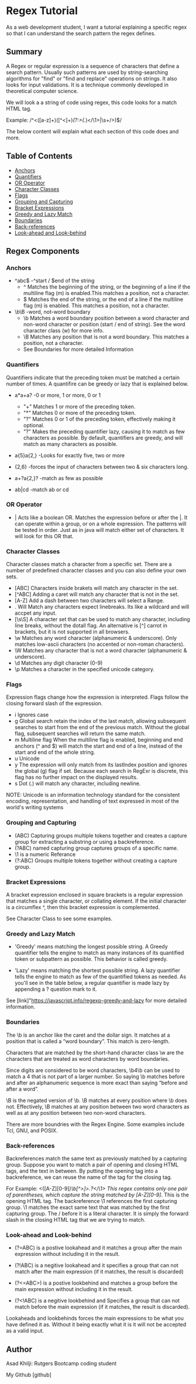 # Regex Tutorial

As a web development student, I want a tutorial explaining a specific regex so that I can understand the search pattern the regex defines.

## Summary

A Regex or regular expression is a sequence of characters that define a search pattern. Usually such patterns are used by string-searching algorithms for "find" or "find and replace" operations on strings. It also looks for input validations. It is a technique commonly developed in theoretical computer science.

We will look a a string of code using regex, this code looks for a match HTML tag.

Example: /^<([a-z]+)([^<]+)*(?:>(.*)<\/\1>|\s+\/>)$/

The below content will explain what each section of this code does and more.

## Table of Contents

- [Anchors](#anchors)
- [Quantifiers](#quantifiers)
- [OR Operator](#or-operator)
- [Character Classes](#character-classes)
- [Flags](#flags)
- [Grouping and Capturing](#grouping-and-capturing)
- [Bracket Expressions](#bracket-expressions)
- [Greedy and Lazy Match](#greedy-and-lazy-match)
- [Boundaries](#boundaries)
- [Back-references](#back-references)
- [Look-ahead and Look-behind](#look-ahead-and-look-behind)

## Regex Components

### Anchors

* ^abc$ -^start / $end of the string
    * ^ Matches the beginning of the string, or the beginning of a line if the multiline flag (m) is enabled.This matches a position, not a character.
    * $ Matches the end of the string, or the end of a line if the multiline flag (m) is enabled. This matches a position, not a character.
* \b\B -word, not-word boundary
    * \b Matches a word boundary position between a word character and non-word character or position (start / end of string). See the word character class (w) for more info.
    * \B Matches any position that is not a word boundary. This matches a position, not a character.
    * See Boundaries for more detailed Information

### Quantifiers

Quantifiers indicate that the preceding token must be matched a certain number of times. A quantifire can be greedy or lazy that is explained below.

* a*a+a? -0 or more, 1 or more, 0 or 1

    * "+" Matches 1 or more of the preceding token.
    * "*" Matches 0 or more of the preceding token.
    * "?" Matches 0 or 1 of the preceding token, effectively making it optional.
    * "?" Makes the preceding quantifier lazy, causing it to match as few characters as possible. By default, quantifiers are greedy, and will match as many characters as possible.
* a{5}a{2,} -Looks for exactly five, two or more

* {2,6} -forces the input of characters between two & six characters long.

* a+?a{2,}? -match as few as possible

* ab|cd -match ab or cd

### OR Operator

* | Acts like a boolean OR. Matches the expression before or after the |. It can operate within a group, or on a whole expression. The patterns will be tested in order. Just as in java will match either set of characters. It will look for this OR that.

### Character Classes

Character classes match a character from a specific set. There are a number of predefined character classes and you can also define your own sets.

* [ABC] Characters inside brakets will match any character in the set.
* [^ABC] Adding a caret will match any character that is not in the set.
* [A-Z] Add a dash between two characters will select a Range.
* . Will Match any characters expect linebreaks. Its like a wildcard and will accpet any input.
* [\s\S] A character set that can be used to match any character, including line breaks, without the dotall flag. An alternative is [^] carrot in brackets, but it is not supported in all browsers.
* \w Matches any word character (alphanumeric & underscore). Only matches low-ascii characters (no accented or non-roman characters).
* \W Matches any character that is not a word character (alphanumeric & underscore).
* \d Matches any digit character (0-9)
* \p Matches a character in the specified unicode category.

### Flags

Expression flags change how the expression is interpreted. Flags follow the closing forward slash of the expression.

* i Ignores case
* g Global search retain the index of the last match, allowing subsequent searches to start from the end of the previous match. Without the global flag, subsequent searches will return the same match.
* m Multiline flag When the multiline flag is enabled, beginning and end anchors (^ and $) will match the start and end of a line, instead of the start and end of the whole string.
* u Unicode
* y The expression will only match from its lastIndex position and ignores the global (g) flag if set. Because each search in RegExr is discrete, this flag has no further impact on the displayed results.
* s Dot (.) will match any character, including newline.

NOTE: Unicode is an information technology standard for the consistent encoding, representation, and handling of text expressed in most of the world's writing systems

### Grouping and Capturing

* (ABC) Capturing groups multiple tokens together and creates a capture group for extracting a substring or using a backreference.
* (?<name>ABC) named capturing group captures groups of a specific name.
* \1 is a numeric Referance
* (?:ABC) Groups multiple tokens together without creating a capture group.

### Bracket Expressions

A bracket expression enclosed in square brackets is a regular expression that matches a single character, or collating element. If the initial character is a circumflex ^, then this bracket expression is complemented.

See Character Class to see some examples.

### Greedy and Lazy Match

* 'Greedy' means matching the longest possible string. A Greedy quantifier tells the engine to match as many instances of its quantified token or subpattern as possible. This behavior is called greedy.

* 'Lazy' means matching the shortest possible string. A lazy quantifier tells the engine to match as few of the quantified tokens as needed. As you'll see in the table below, a regular quantifier is made lazy by appending a ? question mark to it.

See [link]"https://javascript.info/regexp-greedy-and-lazy for more detailed information.

### Boundaries

The \b is an anchor like the caret and the dollar sign. It matches at a position that is called a “word boundary”. This match is zero-length.

Characters that are matched by the short-hand character class \w are the characters that are treated as word characters by word boundaries.

Since digits are considered to be word characters, \b4\b can be used to match a 4 that is not part of a larger number. So saying \b matches before and after an alphanumeric sequence is more exact than saying “before and after a word”.

\B is the negated version of \b. \B matches at every position where \b does not. Effectively, \B matches at any position between two word characters as well as at any position between two non-word characters.

There are more boundries with the Regex Engine. Some examples include Tcl, GNU, and POSIX.

### Back-references

Backreferences match the same text as previously matched by a capturing group. Suppose you want to match a pair of opening and closing HTML tags, and the text in between. By putting the opening tag into a backreference, we can reuse the name of the tag for the closing tag.

For Example: <([A-Z][0-9]*)\b[^>]*>.*?</\1> This regex contains only one pair of parentheses, which capture the string matched by [A-Z][0-9]*. This is the opening HTML tag. The backreference \1 references the first capturing group. \1 matches the exact same text that was matched by the first capturing group. The / before it is a literal character. It is simply the forward slash in the closing HTML tag that we are trying to match.

### Look-ahead and Look-behind

* (?=ABC) is a postive lookahead and it matches a group after the main expression without including it in the result.

* (?!ABC) is a negitive lookahead and it specifies a group that can not match after the main expression (if it matches, the result is discarded)

* (?<=ABC>) is a postive lookbehind and matches a group before the main expression without including it in the result.

* (?<!ABC) is a negitive lookbehind and Specifies a group that can not match before the main expression (if it matches, the result is discarded).

Lookaheads and lookbehinds forces the main expressions to be what you have defined it as. Without it being exactly what it is it will not be accepted as a valid input.

## Author

Asad Khilji: Rutgers Bootcamp coding student

My Github [github] 
